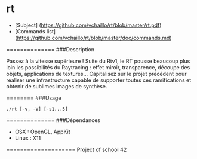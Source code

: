 rt
===

* [Subject] (https://github.com/vchaillo/rt/blob/master/rt.pdf)
* [Commands list] (https://github.com/vchaillo/rt/blob/master/doc/commands.md)

==============
###Description

Passez à la vitesse supérieure ! Suite du Rtv1, le RT pousse beaucoup plus loin les possibilités du Raytracing : effet miroir, transparence, découpe des objets, applications de textures... Capitalisez sur le projet précédent pour réaliser une infrastructure capable de supporter toutes ces ramifications et obtenir de sublimes images de synthèse.

========
###Usage

```
./rt [-v, -V] [-s1...5]
```

==============
###Dépendances

* OSX : OpenGL, AppKit
* Linux : X11

====================
Project of school 42
